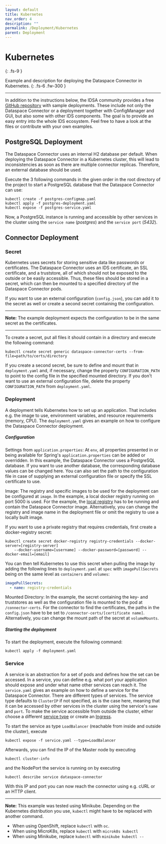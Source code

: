 ```yaml
---
layout: default
title: Kubernetes
nav_order: 4
description: ""
permalink: /Deployment/Kubernetes
parent: Deployment
---
```


# Kubernetes
{: .fs-9 }

Example and description for deploying the Dataspace Connector in Kubernetes.
{: .fs-6 .fw-300 }

---

In addition to the instructions below, the IDSA community provides a free 
[GitHub repository](https://github.com/International-Data-Spaces-Association/IDS-Deployment-Examples) 
with sample deployments. These include not only the Dataspace Connector or a deployment together 
with ConfigManager and GUI, but also some with other IDS components. The goal is to provide an easy 
entry into the whole IDS ecosystem. Feel free to have a look at the files or contribute with your 
own examples.

## PostgreSQL Deployment

The Dataspace Connector uses an internal H2 database per default. When deploying the Dataspace 
Connector in a Kubernetes cluster, this will lead to inconsistencies as soon as there are multiple 
connector replicas. Therefore, an external database should be used.

Execute the 3 following commands in the given order in the root directory of the project to start a 
PostgreSQL database that the Dataspace Connector can use:

```commandline
kubectl create -f postgres-configmap.yaml
kubectl apply -f postgres-deployment.yaml
kubectl expose -f postgres-service.yaml 
```

Now, a PostgreSQL instance is running and accessible by other services in the cluster using the 
`service name` (*postgres*) and the `service port` (*5432*).

## Connector Deployment

### Secret

Kubernetes uses secrets for storing sensitive data like passwords or certificates. The Dataspace 
Connector uses an IDS certificate, an SSL certificate, and a truststore, all of which should not be 
exposed to the outside or be easily accessible. Thus, these files should be stored in a secret, 
which can then be mounted to a specified directory of the Dataspace Connector pods.

If you want to use an external configuration (`config.json`), you can add it to the secret as well 
or create a second secret containing the configuration.

---

**Note:**
The example deployment expects the configuration to be in the same secret as the certificates.

---

To create a secret, put all files it should contain in a directory and execute the following 
command:

```commandline
kubectl create secret generic dataspace-connector-certs --from-file=path/to/certs/directory
```

If you create a second secret, be sure to define and mount that in `deployment.yaml` and, if 
necessary, change the property `CONFIGURATION_PATH` to point to the config file in the specified 
mounted directory. If you don't want to use an external configuration file, delete the property 
`CONFIGURATION_PATH` from `deployment.yaml`.

### Deployment

A deployment tells Kubernetes how to set up an application. That includes e.g. the image to use, 
environment variables, and resource requirements (memory, CPU). The `deployment.yaml` gives an 
example on how to configure the Dataspace Connector deployment.

##### Configuration

Settings from `application.properties`: At `env`, all properties presented in or being available 
for Spring's `application.properties` can be added or overridden. In this example, the Dataspace 
Connector uses a PostgreSQL database. If you want to use another database, the corresponding 
database values can be changed here. You can also set the path to the configuration file in case of 
supplying an external configuration file or specify the SSL certificate to use.

Image: The registry and specific images to be used for the deployment can be configured at 
`image`. In the example, a local docker registry running on port 5000 is used. For the example, the
[local registry](https://docs.docker.com/registry/deploying/) has to be running and contain the 
Dataspace Connector image. Alternatively, you can change the registry and image name in the 
deployment file or omit the registry to use a locally built image.

If you want to use a private registry that requires credentials, first create a docker-registry 
secret:

```commandline
kubectl create secret docker-registry registry-credentials --docker-server=[registry-server] 
    --docker-username=[username] --docker-password=[password] --docker-email=[email]
```

You can then tell Kubernetes to use this secret when pulling the image by adding the following lines 
to `deployment.yaml` at `spec` with `imagePullSecrets` being on the same level as `containers` and 
`volumes`:

```yaml
imagePullSecrets:
  - name: registry-credentials
```

Mounted Directory: In the example, the secret containing the key- and truststores as well as 
the configuration file is mounted to the pod at `/connector-certs`. For the connector to find the 
certificates, the paths in the `config.json` have to be set to `/connector-certs/[certificate name]`. 
Alternatively, you can change the mount path of the secret at `volumeMounts`.

##### Starting the deployment

To start the deployment, execute the following command:

```commandline
kubectl apply -f deployment.yaml
```

### Service

A service is an abstraction for a set of pods and defines how the set can be accessed. In a service, 
you can define e.g. what port your application should expose and under what name other services can 
reach it. The `service.yaml` gives an example on how to define a service for the Dataspace 
Connector. There are different types of services. The service type defaults to `ClusterIP` if not 
specified, as is the case here, meaning that it can be accessed by other services in the cluster 
using the service's `name` and `port`. To make the service accessible from outside the cluster,
either choose a different 
[service type](https://kubernetes.io/docs/concepts/services-networking/service/) 
or create an [Ingress](https://kubernetes.io/docs/concepts/services-networking/ingress/).

To start the service as type `LoadBalancer` (reachable from inside and outside the cluster), execute

```commandline
kubectl expose -f service.yaml --type=LoadBalancer
```

Afterwards, you can find the IP of the Master node by executing

```commandline
kubectl cluster-info
```

and the NodePort the service is running on by executing

```commandline
kubectl describe service dataspace-connector
```

With this IP and port you can now reach the connector using e.g. cURL or an HTTP client.

---

**Note:**
This example was tested using Minikube. Depending on the Kubernetes distribution you 
use, `kubectl` might have to be replaced with another command.
* When using OpenShift, replace `kubectl` with `oc`.
* When using MicroK8s, replace `kubectl` with `microk8s kubectl`
* When using Minikube, replace `kubectl` with `minikube kubectl --`
